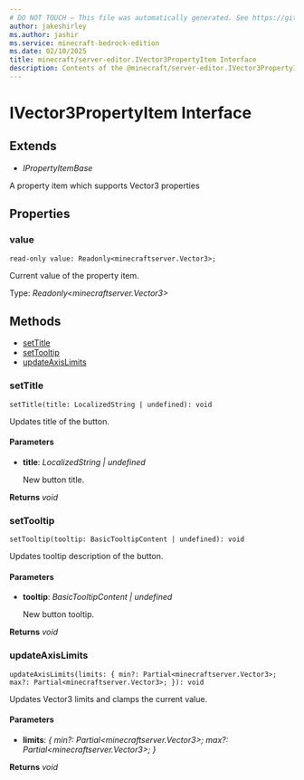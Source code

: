 ```yaml
---
# DO NOT TOUCH — This file was automatically generated. See https://github.com/mojang/minecraftapidocsgenerator to modify descriptions, examples, etc.
author: jakeshirley
ms.author: jashir
ms.service: minecraft-bedrock-edition
ms.date: 02/10/2025
title: minecraft/server-editor.IVector3PropertyItem Interface
description: Contents of the @minecraft/server-editor.IVector3PropertyItem class.
---
```

# IVector3PropertyItem Interface

## Extends
- *IPropertyItemBase*

A property item which supports Vector3 properties

## Properties

### **value**
`read-only value: Readonly<minecraftserver.Vector3>;`

Current value of the property item.

Type: *Readonly<minecraftserver.Vector3>*

## Methods
- [setTitle](#settitle)
- [setTooltip](#settooltip)
- [updateAxisLimits](#updateaxislimits)

### **setTitle**
`
setTitle(title: LocalizedString | undefined): void
`

Updates title of the button.

#### **Parameters**
- **title**: *LocalizedString | undefined*
  
  New button title.

**Returns** *void*

### **setTooltip**
`
setTooltip(tooltip: BasicTooltipContent | undefined): void
`

Updates tooltip description of the button.

#### **Parameters**
- **tooltip**: *BasicTooltipContent | undefined*
  
  New button tooltip.

**Returns** *void*

### **updateAxisLimits**
`
updateAxisLimits(limits: {
        min?: Partial<minecraftserver.Vector3>;
        max?: Partial<minecraftserver.Vector3>;
    }): void
`

Updates Vector3 limits and clamps the current value.

#### **Parameters**
- **limits**: *{
        min?: Partial<minecraftserver.Vector3>;
        max?: Partial<minecraftserver.Vector3>;
    }*

**Returns** *void*
